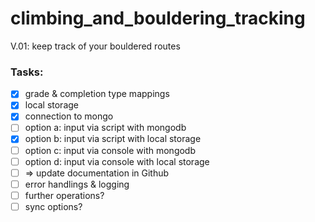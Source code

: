 # climbing_and_bouldering_tracking
V.01: keep track of your bouldered routes


### Tasks:
- [x] grade & completion type mappings
- [x] local storage
- [x] connection to mongo
- [ ] option a: input via script with mongodb 
- [x] option b: input via script with local storage
- [ ] option c: input via console with mongodb
- [ ] option d: input via console with local storage
- [ ] => update documentation in Github
- [ ] error handlings & logging
- [ ] further operations? 
- [ ] sync options?
